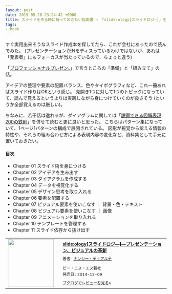 ```yaml
---
layout: post
date: 2015-05-28 23:24:42 +0900
title: スライドを作る時に持っておきたい指南書 ― 「slide:ology[スライドロジ―]」を読んだ
tags:
- book
---
```

すぐ実用出来そうなスライド作成本を探してたら、これが会社にあったので読んでみた。
(プレゼンテーションZENをディスっているわけではないが、あれは「発表者」にもフォーカスが当たっているので、ちょっと違う)

「[プロフェッショナルプレゼン。](/2015/05/14/professional-presen/)」で言うところの「準備」と「組み立て」の話。

アイデアの整理や要素の配置バランス、色やタイポグラフィなど、これ一冊あればスライド作りはOKという感じ。
見開き1つに対して1つのトピックになっていて、読んで覚えるというよりは実践しながら身につけていくのが良さそう (というか全部覚えるのは厳しい)。

ちなみに、若干話は逸れるが、ダイアグラムに関しては「[説得できる図解表現200の鉄則](http://www.amazon.co.jp/exec/obidos/ASIN/B00K6ABOHM/hifumiass-22/ref=nosim/)」を併せて読むと更に良いと思った。
こちらはパターン集になっていて、1ページ1パターンの構成で展開されている。
図形が視覚から訴える情報の特性や、それらの組み合わせ方による表現内容の変化など、資料集として手元に置いておきたい。

#### 目次

- Chapter 01 スライド術を身につける
- Chapter 02 アイデアを生み出す
- Chapter 03 ダイアグラムを作成する
- Chapter 04 データを視覚化する
- Chapter 05 デザイン思考を取り入れる
- Chapter 06 要素を配置する
- Chapter 07 ビジュアル要素を使いこなす ｜ 背景・色・テキスト
- Chapter 08 ビジュアル要素を使いこなす ｜ 画像
- Chapter 09 アニメーションを取り入れる
- Chapter 10 テンプレートを管理する
- Chapter 11 スライド依存から抜け出す

<div class="booklog_html"><table><tr><td class="booklog_html_image"><a href="http://www.amazon.co.jp/exec/obidos/ASIN/4861009448/hifumiass-22/ref=nosim/" target="_blank"><img src="http://ecx.images-amazon.com/images/I/51BLIoZmwaL._SL160_.jpg" width="143" height="150" style="border:0;border-radius:0;" /></a></td><td class="booklog_html_info" style="padding-left:20px;"><div class="booklog_html_title" style="margin-bottom:10px;font-size:14px;font-weight:bold;"><a href="http://www.amazon.co.jp/exec/obidos/ASIN/4861009448/hifumiass-22/ref=nosim/" target="_blank">slide:ology[スライドロジ―]―プレゼンテーション、ビジュアルの革新</a></div><div style="margin-bottom:10px;"><div class="booklog_html_author" style="margin-bottom:15px;font-size:12px;;line-height:1.2em">著者 : <a href="http://booklog.jp/author/%E3%83%8A%E3%83%B3%E3%82%B7%E3%83%BC%E3%83%BB%E3%83%87%E3%83%A5%E3%82%A2%E3%83%AB%E3%83%86" target="_blank">ナンシー・デュアルテ</a></div><div class="booklog_html_manufacturer" style="margin-bottom:5px;font-size:12px;;line-height:1.2em">ビー・エヌ・エヌ新社</div><div class="booklog_html_release" style="font-size:12px;;line-height:1.2em">発売日 : 2014-12-09</div></div><div class="booklog_html_link_amazon"><a href="http://booklog.jp/item/1/4861009448" style="font-size:12px;" target="_blank">ブクログでレビューを見る»</a></div></td></tr></table></div>
